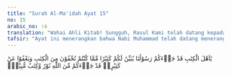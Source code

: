 ```yaml
---
title: "Surah Al-Ma'idah Ayat 15"
no: 15
arabic_no: ١٥
translation: "Wahai Ahli Kitab! Sungguh, Rasul Kami telah datang kepadamu, menjelaskan kepadamu banyak hal dari (isi) kitab yang kamu sembunyikan, dan banyak (pula) yang dibiarkannya. Sungguh, telah datang kepadamu cahaya dari Allah, dan Kitab yang menjelaskan."
tafsir: "Ayat ini menerangkan bahwa Nabi Muhammad telah datang menerangkan sebagian dari apa yang mereka sembunyikan tentang syariat Allah yang tersebut dalam Taurat. Di antaranya apa yang diterangkan oleh Nabi seperti perhitungan amal dan balasannya di hari akhirat dan hukum rajam, tetapi banyak pula yang dibiarkan karena dianggapnya tidak begitu penting, seperti yang berkenaan dengan datangnya Muhammad saw sebagai Nabi yang terakhir dan sifat-sifatnya.\n\nYang mendorong mereka untuk menyembunyikan apa yang mereka ketahui dari Taurat ialah disebabkan takut akan kehilangan kedudukan, pengaruh dan lain-lain yang berhubungan dengan keduniaan, termasuk perasaan yang tidak pernah lepas dari mereka, yaitu bahwa mereka adalah keturunan atau umat dari Nabi yang terbaik yakni keturunan dari Nabi Ishak, sedang Nabi Muhammad saw adalah keturunan Nabi Ismail.\n\nKeadaan Nabi Muhammad yang ummi (tidak pandai menulis dan membaca) menambah keberanian mereka untuk menyembunyikan apa yang ingin mereka sembunyikan, karena mereka mengira Nabi Muhammad tidak akan mengetahuinya, tetapi persangkaan mereka meleset dengan turunnya wahyu (Al-Qur'an) kepada Nabi yang mengungkapkan sebagian dari yang mereka sembunyikan itu yang menyebabkan banyak pendeta Yahudi masuk Islam. Hukum rajam yang disembunyikan oleh Yahudi kepada Nabi Muhammad saw masih terdapat sekarang dalam kitab Ulangan xxii.22-24: Perempuan bersuami atau laki-laki beristri kedapatan tidur bersama, \"haruslah keduanya dibunuh mati.\" Dan jika yang melakukan itu \"seorang gadis yang masih perawan, maka haruslah mereka keduanya kamu bawa keluar ke pintu gerbang kota dan kamu lempari dengan batu, sehingga mati.\" \n\nSelanjutnya diterangkan arti telah datang kepadamu cahaya dari Allah dan kitab yang menjelaskan. Yang dimaksud dengan cahaya di sini ialah Nabi Muhammad saw karena ia telah menerangi umat manusia dari alam kejahilan ke alam keimanan dan pengetahuan. Sedang yang dimaksud dengan \"Kitab yang menjelaskan\" di sini ialah Al-Qur'an yang menjelaskan syariat Allah yang diturunkan kepada Muhammad dan menjelaskan pula rahasia Ahli Kitab yang suka mengubah dan menyembunyikan sebagian isi Taurat dan Injil."
---
```

يٰٓاَهْلَ الْكِتٰبِ قَدْ جَاۤءَكُمْ رَسُوْلُنَا يُبَيِّنُ لَكُمْ كَثِيْرًا مِّمَّا كُنْتُمْ تُخْفُوْنَ مِنَ الْكِتٰبِ وَيَعْفُوْا عَنْ كَثِيْرٍەۗ قَدْ جَاۤءَكُمْ مِّنَ اللّٰهِ نُوْرٌ وَّكِتٰبٌ مُّبِيْنٌۙ